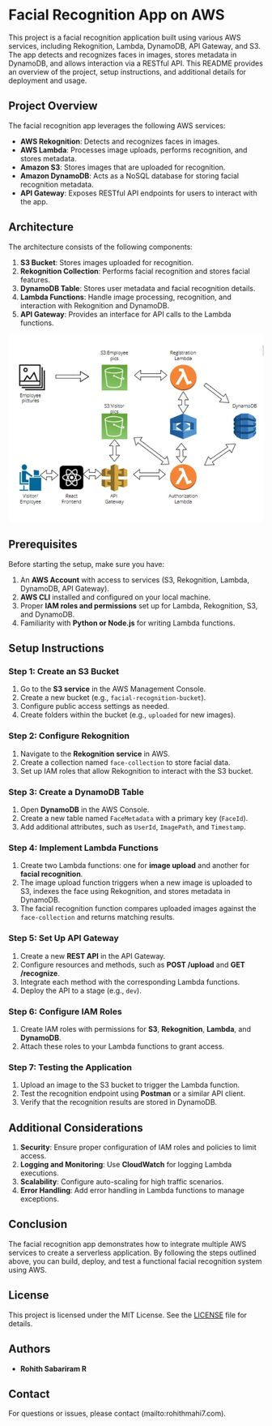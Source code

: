 # Facial Recognition App on AWS

This project is a facial recognition application built using various AWS services, including Rekognition, Lambda, DynamoDB, API Gateway, and S3. The app detects and recognizes faces in images, stores metadata in DynamoDB, and allows interaction via a RESTful API. This README provides an overview of the project, setup instructions, and additional details for deployment and usage.

## Project Overview

The facial recognition app leverages the following AWS services:
- **AWS Rekognition**: Detects and recognizes faces in images.
- **AWS Lambda**: Processes image uploads, performs recognition, and stores metadata.
- **Amazon S3**: Stores images that are uploaded for recognition.
- **Amazon DynamoDB**: Acts as a NoSQL database for storing facial recognition metadata.
- **API Gateway**: Exposes RESTful API endpoints for users to interact with the app.

## Architecture

The architecture consists of the following components:
1. **S3 Bucket**: Stores images uploaded for recognition.
2. **Rekognition Collection**: Performs facial recognition and stores facial features.
3. **DynamoDB Table**: Stores user metadata and facial recognition details.
4. **Lambda Functions**: Handle image processing, recognition, and interaction with Rekognition and DynamoDB.
5. **API Gateway**: Provides an interface for API calls to the Lambda functions.


![alt text](image.png)

## Prerequisites

Before starting the setup, make sure you have:
1. An **AWS Account** with access to services (S3, Rekognition, Lambda, DynamoDB, API Gateway).
2. **AWS CLI** installed and configured on your local machine.
3. Proper **IAM roles and permissions** set up for Lambda, Rekognition, S3, and DynamoDB.
4. Familiarity with **Python or Node.js** for writing Lambda functions.

## Setup Instructions

### Step 1: Create an S3 Bucket
1. Go to the **S3 service** in the AWS Management Console.
2. Create a new bucket (e.g., `facial-recognition-bucket`).
3. Configure public access settings as needed.
4. Create folders within the bucket (e.g., `uploaded` for new images).

### Step 2: Configure Rekognition
1. Navigate to the **Rekognition service** in AWS.
2. Create a collection named `face-collection` to store facial data.
3. Set up IAM roles that allow Rekognition to interact with the S3 bucket.

### Step 3: Create a DynamoDB Table
1. Open **DynamoDB** in the AWS Console.
2. Create a new table named `FaceMetadata` with a primary key (`FaceId`).
3. Add additional attributes, such as `UserId`, `ImagePath`, and `Timestamp`.

### Step 4: Implement Lambda Functions
1. Create two Lambda functions: one for **image upload** and another for **facial recognition**.
2. The image upload function triggers when a new image is uploaded to S3, indexes the face using Rekognition, and stores metadata in DynamoDB.
3. The facial recognition function compares uploaded images against the `face-collection` and returns matching results.

### Step 5: Set Up API Gateway
1. Create a new **REST API** in the API Gateway.
2. Configure resources and methods, such as **POST /upload** and **GET /recognize**.
3. Integrate each method with the corresponding Lambda functions.
4. Deploy the API to a stage (e.g., `dev`).

### Step 6: Configure IAM Roles
1. Create IAM roles with permissions for **S3**, **Rekognition**, **Lambda**, and **DynamoDB**.
2. Attach these roles to your Lambda functions to grant access.

### Step 7: Testing the Application
1. Upload an image to the S3 bucket to trigger the Lambda function.
2. Test the recognition endpoint using **Postman** or a similar API client.
3. Verify that the recognition results are stored in DynamoDB.

## Additional Considerations

1. **Security**: Ensure proper configuration of IAM roles and policies to limit access.
2. **Logging and Monitoring**: Use **CloudWatch** for logging Lambda executions.
3. **Scalability**: Configure auto-scaling for high traffic scenarios.
4. **Error Handling**: Add error handling in Lambda functions to manage exceptions.

## Conclusion

The facial recognition app demonstrates how to integrate multiple AWS services to create a serverless application. By following the steps outlined above, you can build, deploy, and test a functional facial recognition system using AWS.

## License

This project is licensed under the MIT License. See the [LICENSE](LICENSE) file for details.

## Authors

- **Rohith Sabariram R**

## Contact

For questions or issues, please contact (mailto:rohithmahi7.com).